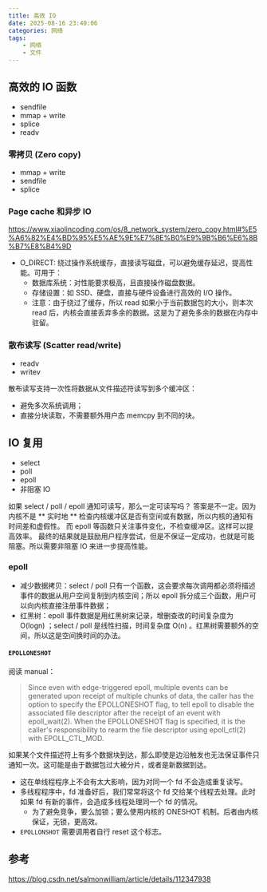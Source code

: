```yaml
---
title: 高效 IO
date: 2025-08-16 23:40:06
categories: 网络
tags:
    - 网络
    - 文件
---
```


## 高效的 IO 函数

- sendfile
- mmap + write
- splice
- readv

### 零拷贝 (Zero copy)

- mmap + write
- sendfile
- splice


### Page cache 和异步 IO

https://www.xiaolincoding.com/os/8_network_system/zero_copy.html#%E5%A6%82%E4%BD%95%E5%AE%9E%E7%8E%B0%E9%9B%B6%E6%8B%B7%E8%B4%9D

- O_DIRECT: 绕过操作系统缓存，直接读写磁盘，可以避免缓存延迟，提高性能。可用于：
  - 数据库系统：对性能要求极高，且直接操作磁盘数据。
  - 存储设置：如 SSD、硬盘，直接与硬件设备进行高效的 I/O 操作。
  - 注意：由于绕过了缓存，所以 read 如果小于当前数据包的大小，则本次 read 后，内核会直接丢弃多余的数据。这是为了避免多余的数据在内存中驻留。

### 散布读写 (Scatter read/write)

- readv
- writev

散布读写支持一次性将数据从文件描述符读写到多个缓冲区：

- 避免多次系统调用；
- 直接分块读取，不需要额外用户态 memcpy 到不同的块。


## IO 复用

- select
- poll
- epoll
- 非阻塞 IO

如果 select / poll / epoll 通知可读写，那么一定可读写吗？
答案是不一定。因为内核不是 ** 实时地 ** 检查内核缓冲区是否有空间或有数据，所以内核的通知有时间差和虚假性。
而 epoll 等函数只关注事件变化，不检查缓冲区。这样可以提高效率。
最终的结果就是鼓励用户程序尝试，但是不保证一定成功，也就是可能阻塞。所以需要非阻塞 IO 来进一步提高性能。

### epoll

- 减少数据拷贝：select / poll 只有一个函数，这会要求每次调用都必须将描述事件的数据从用户空间复制到内核空间；所以 epoll 拆分成三个函数，用户可以向内核直接注册事件数据；
- 红黑树：epoll 事件数据是用红黑树来记录，增删查改的时间复杂度为 O(logn) ；select / poll 是线性扫描，时间复杂度 O(n) 。红黑树需要额外的空间，所以这是空间换时间的办法。

#### `EPOLLONESHOT`

阅读 manual：

> Since  even  with  edge-triggered  epoll,  multiple events can be generated upon receipt of multiple chunks of data, the caller has the option to specify the EPOLLONESHOT flag, to tell epoll to disable the associated file descriptor after the receipt of an event  with  epoll_wait(2).   When the EPOLLONESHOT flag is specified, it is the caller's responsibility to rearm the file descriptor using epoll_ctl(2) with EPOLL_CTL_MOD.

如果某个文件描述符上有多个数据块到达，那么即使是边沿触发也无法保证事件只通知一次。这可能是由于数据包过大被分片，或者是新数据到达。
- 这在单线程程序上不会有太大影响，因为对同一个 fd 不会造成重复读写。
- 多线程程序中，fd 准备好后，我们常常将这个 fd 交给某个线程去处理。此时如果 fd 有新的事件，会造成多线程处理同一个 fd 的情况。
  - 为了避免竞争，要么加锁；要么使用内核的 ONESHOT 机制。后者由内核保证，无锁，更高效。
- `EPOLLONSHOT` 需要调用者自行 reset 这个标志。


## 参考

https://blog.csdn.net/salmonwilliam/article/details/112347938